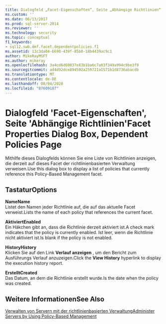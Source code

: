 ```yaml
---
title: Dialogfeld „Facet-Eigenschaften“, Seite „Abhängige Richtlinien“ | Microsoft-Dokumentation
ms.custom: ''
ms.date: 06/13/2017
ms.prod: sql-server-2014
ms.reviewer: ''
ms.technology: security
ms.topic: conceptual
f1_keywords:
- sql12.swb.dmf.facet.dependentpolicies.f1
ms.assetid: 13c3da04-6690-439f-85b0-18b4439ac9c1
author: MikeRayMSFT
ms.author: mikeray
ms.openlocfilehash: 3a4cd6d60037e83b1ba6c7a83f349a994c9be3f9
ms.sourcegitcommit: ad4d92dce894592a259721a1571b1d8736abacdb
ms.translationtype: MT
ms.contentlocale: de-DE
ms.lasthandoff: 08/04/2020
ms.locfileid: "87609187"
---
```

# <a name="facet-properties-dialog-box-dependent-policies-page"></a><span data-ttu-id="5a906-102">Dialogfeld 'Facet-Eigenschaften', Seite 'Abhängige Richtlinien'</span><span class="sxs-lookup"><span data-stu-id="5a906-102">Facet Properties Dialog Box, Dependent Policies Page</span></span>
  <span data-ttu-id="5a906-103">Mithilfe dieses Dialogfelds können Sie eine Liste von Richtlinien anzeigen, die derzeit auf dieses Facet der richtlinienbasierten Verwaltung verweisen.</span><span class="sxs-lookup"><span data-stu-id="5a906-103">Use this dialog box to display a list of policies that currently reference this Policy-Based Management facet.</span></span>  
  
## <a name="options"></a><span data-ttu-id="5a906-104">Tastatur</span><span class="sxs-lookup"><span data-stu-id="5a906-104">Options</span></span>  
 <span data-ttu-id="5a906-105">**Name**</span><span class="sxs-lookup"><span data-stu-id="5a906-105">**Name**</span></span>  
 <span data-ttu-id="5a906-106">Listet den Namen jeder Richtlinie auf, die auf das aktuelle Facet verweist.</span><span class="sxs-lookup"><span data-stu-id="5a906-106">Lists the name of each policy that references the current facet.</span></span>  
  
 <span data-ttu-id="5a906-107">**Aktiviert**</span><span class="sxs-lookup"><span data-stu-id="5a906-107">**Enabled**</span></span>  
 <span data-ttu-id="5a906-108">Ein Häkchen gibt an, dass die Richtlinie derzeit aktiviert ist.</span><span class="sxs-lookup"><span data-stu-id="5a906-108">A check mark indicates that the policy is currently enabled.</span></span> <span data-ttu-id="5a906-109">Ist leer, wenn die Richtlinie nicht aktiviert ist.</span><span class="sxs-lookup"><span data-stu-id="5a906-109">Is blank if the policy is not enabled.</span></span>  
  
 <span data-ttu-id="5a906-110">**History**</span><span class="sxs-lookup"><span data-stu-id="5a906-110">**History**</span></span>  
 <span data-ttu-id="5a906-111">Klicken Sie auf den Link **Verlauf anzeigen** , um den Bericht zum Ausführungs Verlauf anzuzeigen.</span><span class="sxs-lookup"><span data-stu-id="5a906-111">Click the **View History** hyperlink to display the execution history report.</span></span>  
  
 <span data-ttu-id="5a906-112">**Erstellt**</span><span class="sxs-lookup"><span data-stu-id="5a906-112">**Created**</span></span>  
 <span data-ttu-id="5a906-113">Das Datum, an dem die Richtlinie erstellt wurde.</span><span class="sxs-lookup"><span data-stu-id="5a906-113">Is the date when the policy was created.</span></span>  
  
## <a name="see-also"></a><span data-ttu-id="5a906-114">Weitere Informationen</span><span class="sxs-lookup"><span data-stu-id="5a906-114">See Also</span></span>  
 [<span data-ttu-id="5a906-115">Verwalten von Servern mit der richtlinienbasierten Verwaltung</span><span class="sxs-lookup"><span data-stu-id="5a906-115">Administer Servers by Using Policy-Based Management</span></span>](administer-servers-by-using-policy-based-management.md)  
  
  
